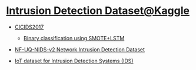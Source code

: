 # [Intrusion Detection Dataset@Kaggle ](https://www.kaggle.com/search?q=Intrusion+Detection+in%3Adatasets)

- [CICIDS2017](https://www.kaggle.com/datasets/cicdataset/cicids2017/code)
  - [Binary classification using SMOTE+LSTM](https://www.kaggle.com/code/rayalizing1/binary-classification-using-smote-lstm) 



- [NF-UQ-NIDS-v2 Network Intrusion Detection Dataset](https://www.kaggle.com/datasets/aryashah2k/nfuqnidsv2-network-intrusion-detection-dataset)
- [IoT dataset for Intrusion Detection Systems (IDS)](https://www.kaggle.com/datasets/azalhowaide/iot-dataset-for-intrusion-detection-systems-ids)
